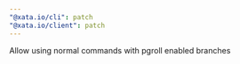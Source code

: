 ```yaml
---
"@xata.io/cli": patch
"@xata.io/client": patch
---
```


Allow using normal commands with pgroll enabled branches
